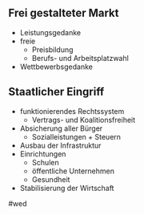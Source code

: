 ## Frei gestalteter Markt
- Leistungsgedanke
- freie
	- Preisbildung
	- Berufs- und Arbeitsplatzwahl
- Wettbewerbsgedanke
## Staatlicher Eingriff
- funktionierendes Rechtssystem
	- Vertrags- und Koalitionsfreiheit
- Absicherung aller Bürger
	- Sozialleistungen + Steuern
- Ausbau der Infrastruktur
- Einrichtungen
	- Schulen
	- öffentliche Unternehmen
	- Gesundheit
- Stabilisierung der Wirtschaft

#wed

